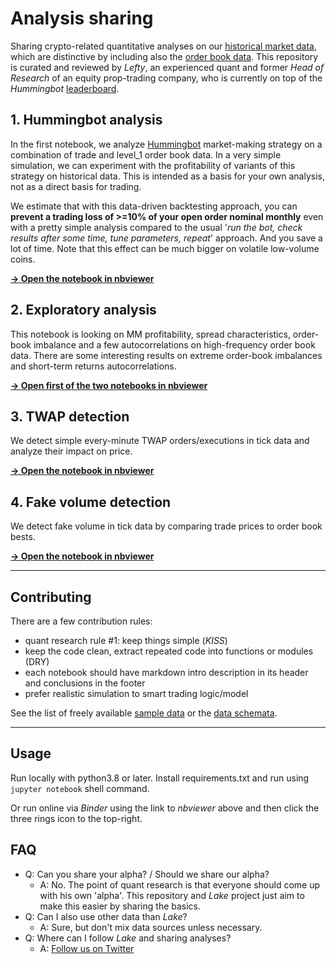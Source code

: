 # Analysis sharing

Sharing crypto-related quantitative analyses on our [historical market data](https://crypto-lake.com/#utm_source=github&utm_medium=organic&utm_campaign=analysis-sharing&utm_term=historical-market-data), which are distinctive by including also the [order book data](https://crypto-lake.com/order-book-data/#utm_source=github&utm_medium=organic&utm_campaign=analysis-sharing&utm_term=order-book-data). This repository is curated and reviewed by *Lefty*, an experienced quant and former *Head of Research* of an equity prop-trading company, who is currently on top of the *Hummingbot* [leaderboard](https://miner.hummingbot.io/leaderboard).

## 1. Hummingbot analysis

In the first notebook, we analyze [Hummingbot](https://hummingbot.org/) market-making strategy on a combination of trade and level_1 order book data. In a very simple simulation, we can experiment with the profitability of variants of this strategy on historical data. This is intended as a basis for your own analysis, not as a direct basis for trading.

We estimate that with this data-driven backtesting approach, you can **prevent a trading loss of >=10% of your open order nominal monthly** even with a pretty simple analysis compared to the usual '*run the bot, check results after some time, tune parameters, repeat*' approach. And you save a lot of time. Note that this effect can be much bigger on volatile low-volume coins.

[**-> Open the notebook in nbviewer**](https://nbviewer.org/github/crypto-lake/analysis-sharing/blob/main/hummingbot_backtest.ipynb)

## 2. Exploratory analysis

This notebook is looking on MM profitability, spread characteristics, order-book imbalance and a few autocorrelations on high-frequency order book data. There are some interesting results on extreme order-book imbalances and short-term returns autocorrelations.

[**-> Open first of the two notebooks in nbviewer**](https://nbviewer.org/github/crypto-lake/analysis-sharing/blob/main/exploratory_analysis/Crypto_Microstructure_BTC_USDT_Exploratory_Analysis.ipynb)

## 3. TWAP detection

We detect simple every-minute TWAP orders/executions in tick data and analyze their impact on price.

[**-> Open the notebook in nbviewer**](https://nbviewer.org/github/crypto-lake/analysis-sharing/blob/main/twap_detection.ipynb)

## 4. Fake volume detection

We detect fake volume in tick data by comparing trade prices to order book bests.

[**-> Open the notebook in nbviewer**](https://nbviewer.org/github/crypto-lake/analysis-sharing/blob/main/fake_volume_detection.ipynb)

---

## Contributing

There are a few contribution rules:

- quant research rule #1: keep things simple (*KISS*)
- keep the code clean, extract repeated code into functions or modules (DRY)
- each notebook should have markdown intro description in its header and conclusions in the footer
- prefer realistic simulation to smart trading logic/model

See the list of freely available [sample data](available-sample-data.png) or the [data schemata](https://crypto-lake.com/data/).

---

## Usage

Run locally with python3.8 or later. Install requirements.txt and run using `jupyter notebook` shell command.

Or run online via *Binder* using the link to *nbviewer* above and then click the three rings icon to the top-right.

## FAQ

- Q: Can you share your alpha? / Should we share our alpha?
  - A: No. The point of quant research is that everyone should come up with his own 'alpha'. This repository and *Lake* project just aim to make this easier by sharing the basics.
- Q: Can I also use other data than *Lake*?
  - A: Sure, but don't mix data sources unless necessary.
- Q: Where can I follow *Lake* and sharing analyses?
  - A: <a href="https://twitter.com/intent/user?screen_name=crypto_lake_com">Follow us on Twitter</a>
